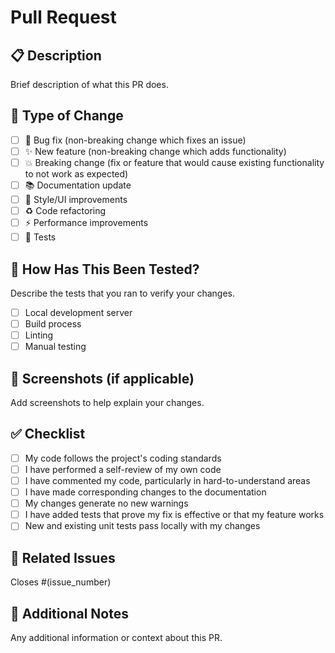 # Pull Request

## 📋 Description
Brief description of what this PR does.

## 🔧 Type of Change
- [ ] 🐛 Bug fix (non-breaking change which fixes an issue)
- [ ] ✨ New feature (non-breaking change which adds functionality)
- [ ] 💥 Breaking change (fix or feature that would cause existing functionality to not work as expected)
- [ ] 📚 Documentation update
- [ ] 🎨 Style/UI improvements
- [ ] ♻️ Code refactoring
- [ ] ⚡ Performance improvements
- [ ] 🧪 Tests

## 🧪 How Has This Been Tested?
Describe the tests that you ran to verify your changes.

- [ ] Local development server
- [ ] Build process
- [ ] Linting
- [ ] Manual testing

## 📸 Screenshots (if applicable)
Add screenshots to help explain your changes.

## ✅ Checklist
- [ ] My code follows the project's coding standards
- [ ] I have performed a self-review of my own code
- [ ] I have commented my code, particularly in hard-to-understand areas
- [ ] I have made corresponding changes to the documentation
- [ ] My changes generate no new warnings
- [ ] I have added tests that prove my fix is effective or that my feature works
- [ ] New and existing unit tests pass locally with my changes

## 🔗 Related Issues
Closes #(issue_number)

## 📝 Additional Notes
Any additional information or context about this PR. 